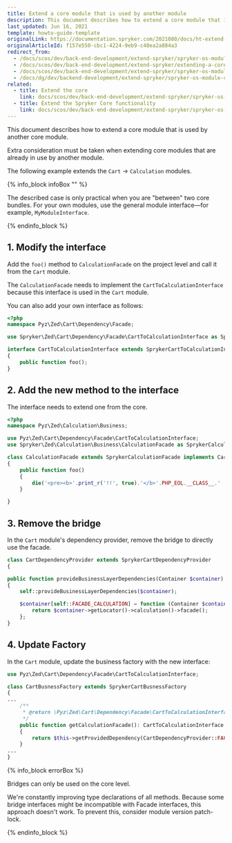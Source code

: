 ```yaml
---
title: Extend a core module that is used by another module
description: This document describes how to extend a core module that is used by another core module.
last_updated: Jun 16, 2021
template: howto-guide-template
originalLink: https://documentation.spryker.com/2021080/docs/ht-extend-inuse-core
originalArticleId: f157e550-cbc1-4224-9eb9-c48ea2a884a3
redirect_from:
  - /docs/scos/dev/back-end-development/extend-spryker/spryker-os-module-customisation/extend-a-core-module-that-is-used-by-another.html
  - /docs/scos/dev/back-end-development/extend-spryker/extending-a-core-module-that-is-used-by-another.html
  - /docs/scos/dev/back-end-development/extend-spryker/spryker-os-module-customisation/extending-a-core-module-that-is-used-by-another.html
  - /docs/dg/dev/backend-development/extend-spryker/spryker-os-module-customisation/extend-a-core-module-that-is-used-by-another.html
related:
  - title: Extend the core
    link: docs/scos/dev/back-end-development/extend-spryker/spryker-os-module-customisation/extend-the-core.html
  - title: Extend the Spryker Core functionality
    link: docs/scos/dev/back-end-development/extend-spryker/spryker-os-module-customisation/extend-the-spryker-core-functionality.html
---
```


This document describes how to extend a core module that is used by another core module.

Extra consideration must be taken when extending core modules that are already in use by another module.

The following example extends the `Cart` -> `Calculation` modules.

{% info_block infoBox "" %}

The described case is only practical when you are "between" two core bundles. For your own modules, use the general module interface—for example, `MyModuleInterface`.

{% endinfo_block %}

## 1. Modify the interface

Add the `foo()` method to `CalculationFacade` on the project level and call it from the `Cart` module.

The `CalculationFacade` needs to implement the `CartToCalculationInterface` because this interface is used in the `Cart` module.

You can also add your own interface as follows:

```php
<?php
namespace Pyz\Zed\Cart\Dependency\Facade;

use Spryker\Zed\Cart\Dependency\Facade\CartToCalculationInterface as SprykerCartToCalculationInterface;

interface CartToCalculationInterface extends SprykerCartToCalculationInterface
{
    public function foo();
}
```

## 2. Add the new method to the interface

The interface needs to extend one from the core.

```php
<?php
namespace Pyz\Zed\Calculation\Business;

use Pyz\Zed\Cart\Dependency\Facade\CartToCalculationInterface;
use Spryker\Zed\Calculation\Business\CalculationFacade as SprykerCalculationFacade;

class CalculationFacade extends SprykerCalculationFacade implements CartToCalculationInterface
{
    public function foo()
    {
        die('<pre><b>'.print_r('!!', true).'</b>'.PHP_EOL.__CLASS__.' '.__LINE__);
    }

}
```

## 3. Remove the bridge

In the `Cart` module's dependency provider, remove the bridge to directly use the facade.

```php
class CartDependencyProvider extends SprykerCartDependencyProvider
{

public function provideBusinessLayerDependencies(Container $container)
{
	self::provideBusinessLayerDependencies($container);

	$container[self::FACADE_CALCULATION] = function (Container $container) {
		return $container->getLocator()->calculation()->facade();
	};
}
```

## 4. Update Factory

In the `Cart` module, update the business factory with the new interface:

```php
use Pyz\Zed\Cart\Dependency\Facade\CartToCalculationInterface;

class CartBusnessFactory extends SprykerCartBusnessFactory
{
...
	/**
	 * @return \Pyz\Zed\Cart\Dependency\Facade\CartToCalculationInterface
	 */
	public function getCalculationFacade(): CartToCalculationInterface
	{
		return $this->getProvidedDependency(CartDependencyProvider::FACADE_CALCULATION);
	}
...
}
```

{% info_block errorBox %}

Bridges can only be used on the core level.

We're constantly improving type declarations of all methods. Because some bridge interfaces might be incompatible with Facade interfaces, this approach doesn't work. To prevent this, consider module version patch-lock.

{% endinfo_block %}
